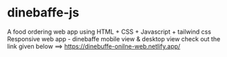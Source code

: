 # dinebaffe-js

A food ordering web app using HTML + CSS + Javascript + tailwind css
Responsive web app - dinebaffe
mobile view & desktop view
check out the link given below ==>
https://dinebuffe-onilne-web.netlify.app/
